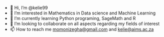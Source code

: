 - 👋 Hi, I’m @kelie99
- 👀 I’m interested in Mathematics in Data science and Machine Learning
- 🌱 I’m currently learning Python programing, SageMath and R
- 💞️ I’m looking to collaborate on all aspects regarding my fields of interest
- 📫 How to reach me momonizegha@gmail.com and kelie@aims.ac.za

<!---
kelie99/kelie99 is a ✨ special ✨ repository because its `README.md` (this file) appears on your GitHub profile.
You can click the Preview link to take a look at your changes.
--->
